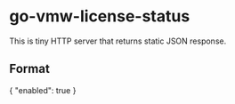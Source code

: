# go-vmw-license-status
This is tiny HTTP server that returns static JSON response.
## Format
{
  "enabled": true
}
